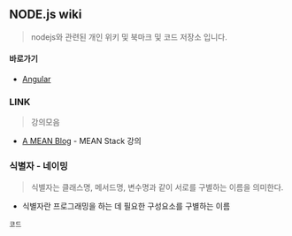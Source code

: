 ## NODE.js wiki
> nodejs와 관련된 개인 위키 및 북마크 및 코드 저장소 입니다. 


#### 바로가기

* [Angular]()

### LINK

> 강의모음
* [A MEAN Blog](http://www.a-mean-blog.com/ko/about) - MEAN Stack 강의



### 식별자 - 네이밍
> 식별자는 클래스명, 메서드명, 변수명과 같이 서로를 구별하는 이름을 의미한다.

* 식별자란 프로그래밍을 하는 데 필요한 구성요소를 구별하는 이름

```
코드
```
